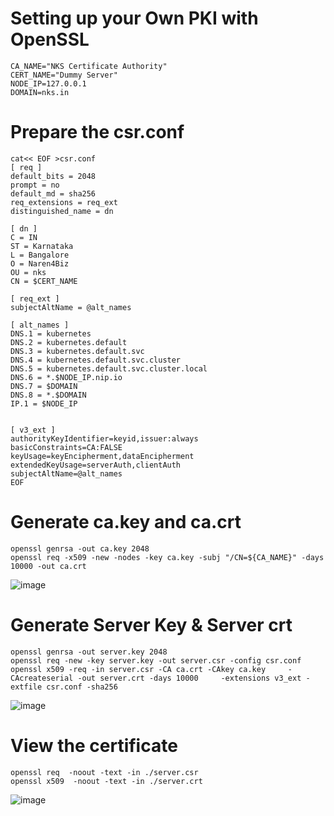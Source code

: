 # Setting up your Own PKI with OpenSSL
```
CA_NAME="NKS Certificate Authority"
CERT_NAME="Dummy Server"
NODE_IP=127.0.0.1
DOMAIN=nks.in
```

# Prepare the csr.conf

```
cat<< EOF >csr.conf
[ req ]
default_bits = 2048
prompt = no
default_md = sha256
req_extensions = req_ext
distinguished_name = dn

[ dn ]
C = IN
ST = Karnataka
L = Bangalore
O = Naren4Biz
OU = nks
CN = $CERT_NAME

[ req_ext ]
subjectAltName = @alt_names

[ alt_names ]
DNS.1 = kubernetes
DNS.2 = kubernetes.default
DNS.3 = kubernetes.default.svc
DNS.4 = kubernetes.default.svc.cluster
DNS.5 = kubernetes.default.svc.cluster.local
DNS.6 = *.$NODE_IP.nip.io
DNS.7 = $DOMAIN
DNS.8 = *.$DOMAIN
IP.1 = $NODE_IP


[ v3_ext ]
authorityKeyIdentifier=keyid,issuer:always
basicConstraints=CA:FALSE
keyUsage=keyEncipherment,dataEncipherment
extendedKeyUsage=serverAuth,clientAuth
subjectAltName=@alt_names
EOF
```

# Generate ca.key and ca.crt
```
openssl genrsa -out ca.key 2048
openssl req -x509 -new -nodes -key ca.key -subj "/CN=${CA_NAME}" -days 10000 -out ca.crt
```
![image](https://user-images.githubusercontent.com/3488520/215917544-6589747a-0787-4d88-8fa0-f7bf696fe30e.png)

# Generate Server Key & Server crt
```
openssl genrsa -out server.key 2048
openssl req -new -key server.key -out server.csr -config csr.conf
openssl x509 -req -in server.csr -CA ca.crt -CAkey ca.key     -CAcreateserial -out server.crt -days 10000     -extensions v3_ext -extfile csr.conf -sha256
```
![image](https://user-images.githubusercontent.com/3488520/215917579-ba038caf-b827-4998-beaa-664c893ffd61.png)

# View the certificate
```
openssl req  -noout -text -in ./server.csr
openssl x509  -noout -text -in ./server.crt
```
![image](https://user-images.githubusercontent.com/3488520/215917656-ffb4f441-5a79-4e2c-8770-a90779d70fe0.png)



